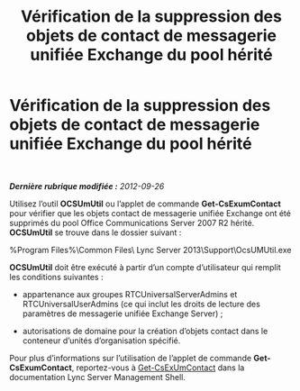 ﻿---
title: Vérification de la suppression des objets de contact de messagerie unifiée Exchange du pool hérité
TOCTitle: Vérification de la suppression des objets de contact de messagerie unifiée Exchange du pool hérité
ms:assetid: 5a813169-0ed7-4f84-a242-ed2cd4ea5c43
ms:mtpsurl: https://technet.microsoft.com/fr-fr/library/JJ688068(v=OCS.15)
ms:contentKeyID: 49891363
ms.date: 05/20/2016
mtps_version: v=OCS.15
ms.translationtype: HT
---

# Vérification de la suppression des objets de contact de messagerie unifiée Exchange du pool hérité

 

_**Dernière rubrique modifiée :** 2012-09-26_

Utilisez l’outil **OCSUmUtil** ou l’applet de commande **Get-CsExumContact** pour vérifier que les objets contact de messagerie unifiée Exchange ont été supprimés du pool Office Communications Server 2007 R2 hérité. **OCSUmUtil** se trouve dans le dossier suivant :

%Program Files%\\Common Files\\ Lync Server 2013\\Support\\OcsUMUtil.exe

**OCSUmUtil** doit être exécuté à partir d’un compte d’utilisateur qui remplit les conditions suivantes :

  - appartenance aux groupes RTCUniversalServerAdmins et RTCUniversalUserAdmins (ce qui inclut les droits de lecture des paramètres de messagerie unifiée Exchange Server) ;

  - autorisations de domaine pour la création d’objets contact dans le conteneur d’unités d’organisation spécifié.

Pour plus d’informations sur l’utilisation de l’applet de commande **Get-CsExumContact**, reportez-vous à [Get-CsExUmContact](get-csexumcontact.md) dans la documentation Lync Server Management Shell.


